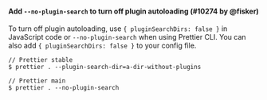 #### Add `--no-plugin-search` to turn off plugin autoloading (#10274 by @fisker)

To turn off plugin autoloading, use `{ pluginSearchDirs: false }` in JavaScript code or `--no-plugin-search` when using Prettier CLI. You can also add `{ pluginSearchDirs: false }` to your config file.

<!-- prettier-ignore -->
```cli
// Prettier stable
$ prettier . --plugin-search-dir=a-dir-without-plugins

// Prettier main
$ prettier . --no-plugin-search
```
